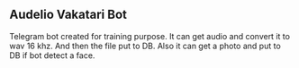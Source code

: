 ## Audelio Vakatari Bot
Telegram bot created for training purpose.
It can get audio and convert it to wav 16 khz.
And then the file put to DB.
Also it can get a photo and put to DB if bot detect a face.